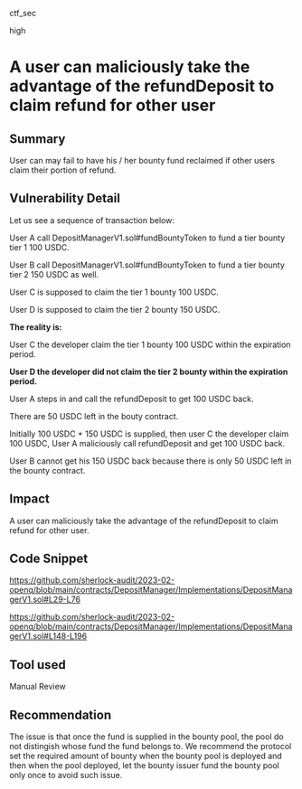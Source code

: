 ctf_sec

high

# A user can maliciously take the advantage of the refundDeposit to claim refund for other user

## Summary

User can may fail to have his / her bounty fund reclaimed if other users claim their portion of refund.

## Vulnerability Detail

Let us see a sequence of transaction below:

User A call DepositManagerV1.sol#fundBountyToken to fund a tier bounty tier 1 100 USDC.

User B call DepositManagerV1.sol#fundBountyToken to fund a tier bounty tier 2 150 USDC as well.

User C is supposed to claim the tier 1 bounty 100 USDC.

User D is supposed to claim the tier 2 bounty 150 USDC.

**The reality is:**

User C the developer claim the tier 1 bounty 100 USDC within the expiration period.

**User D the developer did not claim the tier 2 bounty within the expiration period.**

User A steps in and call the refundDeposit to get 100 USDC back.

There are 50 USDC left in the bouty contract.

Initially 100 USDC + 150 USDC is supplied, then user C the developer claim 100 USDC, User A maliciously call refundDeposit and get 100 USDC back.

User B cannot get his 150 USDC back because there is only 50 USDC left in the bounty contract.

## Impact

A user can maliciously take the advantage of the refundDeposit to claim refund for other user.

## Code Snippet

https://github.com/sherlock-audit/2023-02-openq/blob/main/contracts/DepositManager/Implementations/DepositManagerV1.sol#L29-L76

https://github.com/sherlock-audit/2023-02-openq/blob/main/contracts/DepositManager/Implementations/DepositManagerV1.sol#L148-L196

## Tool used

Manual Review

## Recommendation

The issue is that once the fund is supplied in the bounty pool, the pool do not distingish whose fund the fund belongs to. We recommend the protocol set the required amount of bounty when the bounty pool is deployed and then when the pool deployed, let the bounty issuer fund the bounty pool only once to avoid such issue.